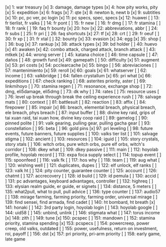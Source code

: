 [x]   1: war treasury
[x]   3: damage, damage types
[x]   4: how pity works, pity
[x]   5: expedition
[x]   6: frags
[x]   7: qte
[x]   8: newton b, newt b
[x]   9: subtitles
[x]  10: pc, pc ver, pc login
[x]  11: pc specs, spec, specs
[x]  12: huawei
[ ]  13: fr tierlist, fr valks
[ ]  14: fr pont
[ ]  15: fr new
[ ]  16: fr dmg
[ ]  17: fr stamina
[ ]  18: fr rank
[ ]  19: faq fr bounty
[x]  20: hov
[x]  22: abbreviations, abbr
[ ]  24: fr subs
[ ]  25: fr pri
[ ]  26: faq shortcuts
[x]  27: tf
[x]  28: crt
[ ]  29: fr oeuf
[ ]  30: fr xp
[ ]  31: fr xtal
[ ]  32: bounty
[x]  33: evasion
[x]  34: egg
[x]  35: shop
[ ]  36: bug
[x]  37: rankup
[x]  38: attack types
[x]  39: bd holder
[ ]  40: huevo
[x]  41: awaken
[x]  42: combo attack, charged attack, branch attack
[ ]  43: mtkek
[x]  44: wrong server
[ ]  45: katana choice
[ ]  46: time capsule
[ ]  47: daños
[ ]  48: growth fund
[x]  49: gamepath
[ ]  50: difficulty
[x]  51: augment
[x]  53: pri costs
[x]  54: pcclearcache
[x]  55: bingo
[ ]  56: abreviaciones
[ ]  57: mantenimiento
[x]  59: reroll
[x]  60: goals
[x]  61: whatserver
[ ]  62: income
[ ]  63: valkbridge
[ ]  64: fallen crystallum
[x]  65: pri what
[x]  66: expeditions
[ ]  67: check ranking
[ ]  68: asterites priority, aster
[ ]  69: linkmihoyo
[ ]  70: stamina regen
[ ]  71: resonance, exchange shop
[ ]  72: dmg, eli5damage, eli5dmg
[ ]  73: dk why
[ ]  74: rates
[ ]  75: resource uses
[ ]  76: level up break through break the ceiling experience rush
[ ]  78: salvage mats
[ ]  80: context
[ ]  81: battlesuit
[ ]  82: reaction
[ ]  83: affix
[ ]  84: firepower
[ ]  85: impair
[x]  86: breach, elemental breach, physical breach, ele breach, phys breach
[ ]  87: input buffer
[ ]  88: divine key raid, grips of tai xuan raid, tai xuan how, divine key coop raid
[ ]  89: gamelog
[ ]  90: pinned polite
[ ]  91: valk gearing, pulling gear, pulling gacha gear
[ ]  93: constellation
[ ]  95: beta
[ ]  96: gold pins
[x]  97: pri leveling
[ ]  98: future events, future banners, future supplies
[ ] 100: valks tier list
[ ] 101: salvage stigma
[ ] 102: ancient
[ ] 103: resources
[ ] 104: iguid
[ ] 105: story crystals, story xtals
[ ] 106: witch orbs, pure witch orbs, pure elf orbs, witch's corridor
[ ] 108: dkey what
[ ] 109: dkey passive
[ ] 111: main
[ ] 112: hoyolab profile, hoyolab record
[ ] 113: expa foca supply select
[ ] 114: topup event
[ ] 115: spoonfeed
[ ] 116: valk fk
[ ] 117: hos why
[ ] 118: team
[ ] 119: aug what
[ ] 120: wishing well
[ ] 121: duplicates, dupes
[ ] 122: elf unlock, elf ranks
[ ] 123: valk ht
[ ] 124: pity counter, guarantee counter
[ ] 125: account
[ ] 126: chatmt
[ ] 127: accrecovery
[ ] 128: id build
[ ] 129: id pemula
[ ] 130: accid
[ ] 131: pc advantages, keyboard advantages, controller
[ ] 132: highreq
[ ] 133: elysian realm guide, er guide, er signets
[ ] 134: distance, 5 meters
[ ] 135: what2pull, what to pull, pull advice
[ ] 136: type counter
[ ] 137: audio57
[ ] 138: mirage farming, farming priority, farming order, universal mirage
[ ] 139: find sensei, find armada, find cadet
[ ] 140: ht bombard, ht breath
[x] 141: honaki
[ ] 142: 3rd party login, hoyolab login
[ ] 143: hoyolab google
[ ] 144: uid58
[ ] 145: unbind, unlink
[ ] 146: stigmata what
[ ] 147: torus income
[x] 148: zith
[ ] 149: tune
[x] 150: pcspec
[ ] 151: mandown
[ ] 152: stamina priority, stamina spending
[x] 153: pcspecs
[ ] 154: powercreep, power creep, old valks, outdated
[ ] 155: power, usefulness, return on investment, roi, payoff
[ ] 156: dst
[x] 157: pri priority, pri-arm priority
[ ] 158: early game, late game